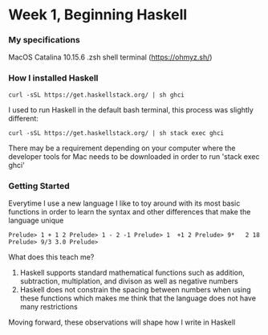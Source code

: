 # Week 1, Beginning Haskell

### My specifications
MacOS Catalina 10.15.6
.zsh shell terminal (https://ohmyz.sh/)

### How I installed Haskell

`
curl -sSL https://get.haskellstack.org/ | sh
ghci
`

I used to run Haskell in the default bash terminal, this process was slightly different:

`
curl -sSL https://get.haskellstack.org/ | sh
stack exec ghci
`

There may be a requirement depending on your computer where the developer tools for Mac needs to be downloaded in order to run 'stack exec ghci'

### Getting Started

Everytime I use a new language I like to toy around with its most basic functions in order to learn the syntax and other differences that make the language unique

`
Prelude> 1 + 1
2
Prelude> 1 - 2
-1
Prelude> 1  +1
2
Prelude> 9*   2
18
Prelude> 9/3
3.0
Prelude> 
`

What does this teach me?
1. Haskell supports standard mathematical functions such as addition, subtraction, multiplation, and divison as well as negative numbers
2. Haskell does not constrain the spacing between numbers when using these functions which makes me think that the language does not have many restrictions

Moving forward, these observations will shape how I write in Haskell
